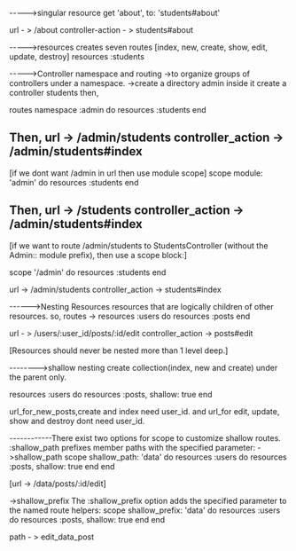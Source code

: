

----->singular resource
get 'about', to: 'students#about'

url - > /about
controller-action - > students#about

----->resources creates seven routes
[index, new, create, show, edit, update, destroy]
resources :students


----->Controller namespace and routing
 ->to organize groups of controllers under a namespace. 
 ->create a directory admin inside it create a controller students then,

 routes
 namespace :admin do
   resources :students
 end

 Then,
 url -> /admin/students
 controller_action -> /admin/students#index
------------------------------------------
 [if we dont want /admin in url then use module scope]
  scope module: 'admin' do
    resources :students
  end

  Then,
 url -> /students
 controller_action -> /admin/students#index
------------------------------------------
[if we want to route /admin/students to StudentsController (without the Admin:: module prefix), then use a scope block:]

scope '/admin' do
  resources :students
end

url -> /admin/students
controller_action -> students#index

------>Nesting Resources
resources that are logically children of other resources.
so, routes ->
 resources :users do
    resources :posts
  end

url - > /users/:user_id/posts/:id/edit
controller_action -> posts#edit

[Resources should never be nested more than 1 level deep.]

-------->shallow nesting
create collection(index, new and create) under the parent only.

resources :users do
    resources :posts, shallow: true
  end

url_for_new_posts,create and index need user_id.
and
url_for edit, update, show and destroy dont need user_id.

------------There exist two options for scope to customize shallow routes. :shallow_path prefixes member paths with the specified parameter:
->shallow_path
scope shallow_path: 'data' do
     resources :users do
       resources :posts, shallow: true
     end
   end

   [url -> /data/posts/:id/edit]

->shallow_prefix
The :shallow_prefix option adds the specified parameter to the named route helpers:
scope shallow_prefix: 'data' do
    resources :users do
      resources :posts, shallow: true
    end
  end

  path - > edit_data_post